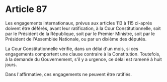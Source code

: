 # Article 87

Les engagements internationaux, prévus aux articles 113 à 115 ci-après doivent être déférés, avant leur ratification, à la Cour Constitutionnelle, soit par le Président de la République, soit par le Premier Ministre, soit par le Président de l'Assemblée Nationale, ou par un dixième des députés.

La Cour Constitutionnelle vérifie, dans un délai d'un mois, si ces engagements
comportent une clause contraire à la Constitution. Toutefois, à la demande du Gouvernement, s'il y a urgence, ce délai est ramené à huit jours.

Dans l'affirmative, ces engagements ne peuvent être ratifiés.